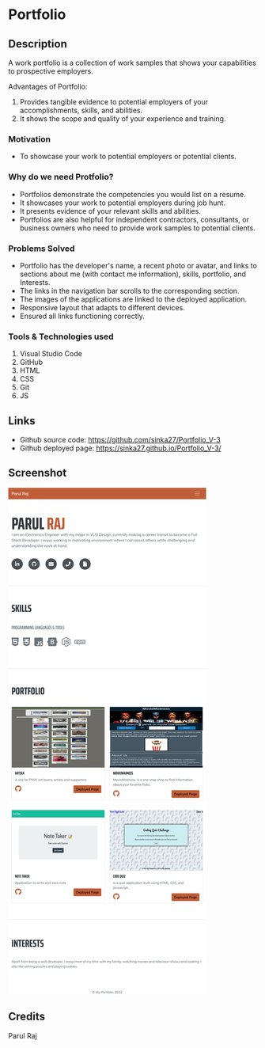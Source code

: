 # Portfolio

## Description
A work portfolio is a collection of work samples that shows your capabilities to prospective employers.

Advantages of Portfolio:
1. Provides tangible evidence to potential employers of your accomplishments, skills, and abilities. 
2. It shows the scope and quality of your experience and training.

### Motivation
* To showcase your work to potential employers or potential clients.

### Why do we need Protfolio?
* Portfolios demonstrate the competencies you would list on a resume. 
* It showcases your work to potential employers during job hunt. 
* It presents evidence of your relevant skills and abilities. 
* Portfolios are also helpful for independent contractors, consultants, or business owners who need to provide work samples to potential clients.

### Problems Solved
* Portfolio has the developer's name, a recent photo or avatar, and links to sections about me (with contact me information), skills, portfolio, and Interests.
* The links in the navigation bar scrolls to the corresponding section.
* The images of the applications are linked to the deployed application.
* Responsive layout that adapts to different devices.
* Ensured all links functioning correctly.

### Tools & Technologies used
1. Visual Studio Code
2. GitHub
3. HTML
4. CSS
5. Git
6. JS


## Links
* Github source code: https://github.com/sinka27/Portfolio_V-3
* Github deployed page: https://sinka27.github.io/Portfolio_V-3/
## Screenshot
![](./assets/img/portfolio.png)

## Credits
Parul Raj
